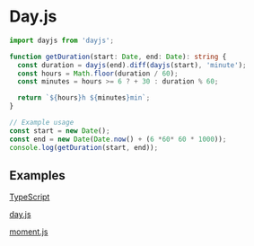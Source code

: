 # Day.js

``` typescript
import dayjs from 'dayjs';

function getDuration(start: Date, end: Date): string {
  const duration = dayjs(end).diff(dayjs(start), 'minute');
  const hours = Math.floor(duration / 60);
  const minutes = hours >= 6 ? + 30 : duration % 60;

  return `${hours}h ${minutes}min`;
}

// Example usage
const start = new Date();
const end = new Date(Date.now() + (6 *60* 60 * 1000));
console.log(getDuration(start, end));
```

## Examples

[TypeScript](https://github.com/FL0R1AN84/date-manipulation/tree/main)

[day.js](https://github.com/FL0R1AN84/date-manipulation/tree/day.js)

[moment.js](https://github.com/FL0R1AN84/date-manipulation/tree/moment.js)
